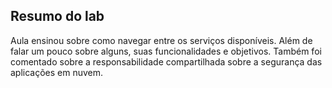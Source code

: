 ## Resumo do lab

Aula ensinou sobre como navegar entre os serviços disponíveis. Além de falar um pouco sobre alguns, suas funcionalidades e objetivos. Também foi comentado sobre a responsabilidade compartilhada sobre a segurança das aplicações em nuvem.
